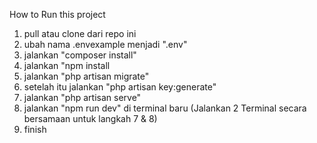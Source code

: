How to Run this project

1. pull atau clone dari repo ini
2. ubah nama .envexample menjadi ".env"
3. jalankan "composer install"
4. jalankan "npm install
5. jalankan "php artisan migrate"
6. setelah itu jalankan "php artisan key:generate"
7. jalankan "php artisan serve"
8. jalankan "npm run dev" di terminal baru (Jalankan 2 Terminal secara bersamaan untuk langkah 7 & 8)
9. finish
